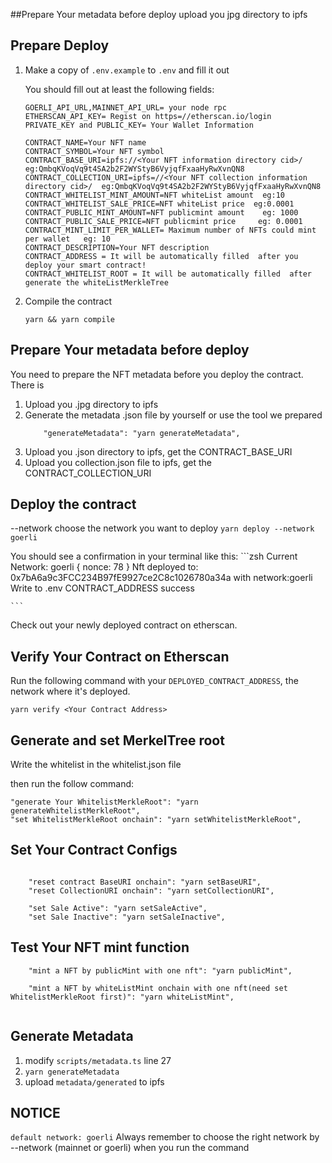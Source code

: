 ##Prepare Your metadata before deploy
upload you jpg directory to ipfs


## Prepare Deploy
1. Make a copy of `.env.example` to `.env` and fill it out

   You should fill out at least the following fields:

    ```
    GOERLI_API_URL,MAINNET_API_URL= your node rpc
    ETHERSCAN_API_KEY= Regist on https=//etherscan.io/login
    PRIVATE_KEY and PUBLIC_KEY= Your Wallet Information

    CONTRACT_NAME=Your NFT name 
    CONTRACT_SYMBOL=Your NFT symbol
    CONTRACT_BASE_URI=ipfs://<Your NFT information directory cid>/   eg:QmbqKVoqVq9t4SA2b2F2WYStyB6VyjqfFxaaHyRwXvnQN8
    CONTRACT_COLLECTION_URI=ipfs=//<Your NFT collection information directory cid>/  eg:QmbqKVoqVq9t4SA2b2F2WYStyB6VyjqfFxaaHyRwXvnQN8
    CONTRACT_WHITELIST_MINT_AMOUNT=NFT whiteList amount  eg:10
    CONTRACT_WHITELIST_SALE_PRICE=NFT whiteList price  eg:0.0001
    CONTRACT_PUBLIC_MINT_AMOUNT=NFT publicmint amount    eg: 1000
    CONTRACT_PUBLIC_SALE_PRICE=NFT publicmint price     eg: 0.0001
    CONTRACT_MINT_LIMIT_PER_WALLET= Maximum number of NFTs could mint per wallet   eg: 10
    CONTRACT_DESCRIPTION=Your NFT description 
    CONTRACT_ADDRESS = It will be automatically filled  after you deploy your smart contract!
    CONTRACT_WHITELIST_ROOT = It will be automatically filled  after generate the whiteListMerkleTree
    
    ```
2. Compile the contract
    ```
    yarn && yarn compile
    ```

## Prepare Your metadata before deploy
You need to prepare the NFT metadata before you deploy the contract.
There is
1. Upload you .jpg directory to ipfs
2. Generate the metadata .json file by yourself or use the tool we prepared
   ```
       "generateMetadata": "yarn generateMetadata",
   ```
3. Upload you .json directory to ipfs, get the CONTRACT_BASE_URI
4. Upload you collection.json file to ipfs, get the CONTRACT_COLLECTION_URI

## Deploy the contract

   --network choose the network you want to deploy
    ```
    yarn deploy --network goerli
    ```

   You should see a confirmation in your terminal like this:
    ```zsh
    Current Network: goerli
   { nonce: 78 }
   Nft deployed to: 0x7bA6a9c3FCC234B97fE9927ce2C8c1026780a34a with network:goerli
   Write to .env CONTRACT_ADDRESS success

    ```

Check out your newly deployed contract on etherscan.

 

## Verify Your Contract on Etherscan

Run the following command with your `DEPLOYED_CONTRACT_ADDRESS`, the network where it's deployed.
```
yarn verify <Your Contract Address>
```

## Generate and set MerkelTree root
Write the whitelist in the whitelist.json file

then run the follow command:
```
"generate Your WhitelistMerkleRoot": "yarn generateWhitelistMerkleRoot",
"set WhitelistMerkleRoot onchain": "yarn setWhitelistMerkleRoot",
```


## Set Your Contract Configs

```

    "reset contract BaseURI onchain": "yarn setBaseURI",
    "reset CollectionURI onchain": "yarn setCollectionURI",
    
    "set Sale Active": "yarn setSaleActive",
    "set Sale Inactive": "yarn setSaleInactive",

```

## Test Your NFT mint function 

```
    "mint a NFT by publicMint with one nft": "yarn publicMint",
    
    "mint a NFT by whiteListMint onchain with one nft(need set WhitelistMerkleRoot first)": "yarn whiteListMint",
    
```

## Generate Metadata
1. modify `scripts/metadata.ts` line 27
2. `yarn generateMetadata`
3. upload `metadata/generated` to ipfs

## NOTICE
`default network: goerli`
Always remember to choose the right network by --network (mainnet or goerli) when you run the command







